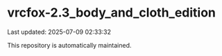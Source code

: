 # vrcfox-2.3_body_and_cloth_edition

Last updated: 2025-07-09 02:33:32

This repository is automatically maintained.
